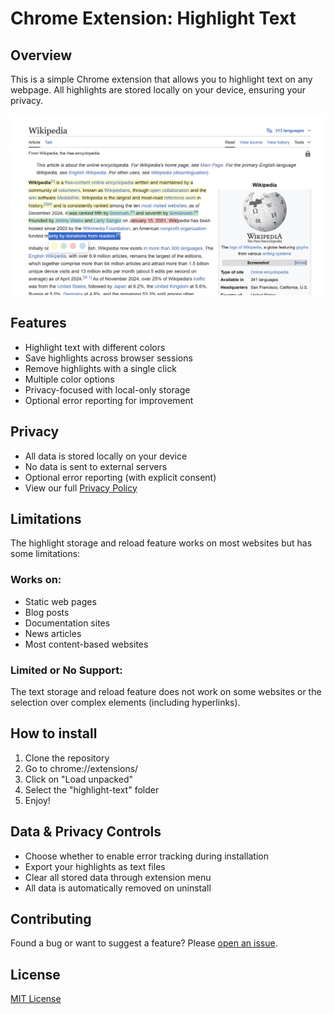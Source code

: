 # Chrome Extension: Highlight Text

## Overview
This is a simple Chrome extension that allows you to highlight text on any webpage. All highlights are stored locally on your device, ensuring your privacy.

![alt text](screenshot.jpg)

## Features
- Highlight text with different colors
- Save highlights across browser sessions
- Remove highlights with a single click
- Multiple color options
- Privacy-focused with local-only storage
- Optional error reporting for improvement

## Privacy
- All data is stored locally on your device
- No data is sent to external servers
- Optional error reporting (with explicit consent)
- View our full [Privacy Policy](PRIVACY.md)

## Limitations
The highlight storage and reload feature works on most websites but has some limitations:

### Works on:
- Static web pages
- Blog posts
- Documentation sites
- News articles
- Most content-based websites

### Limited or No Support:
The text storage and reload feature does not work on some websites or the selection over complex elements (including hyperlinks).

## How to install
1. Clone the repository
2. Go to chrome://extensions/
3. Click on "Load unpacked"
4. Select the "highlight-text" folder
5. Enjoy!

## Data & Privacy Controls
- Choose whether to enable error tracking during installation
- Export your highlights as text files
- Clear all stored data through extension menu
- All data is automatically removed on uninstall

## Contributing
Found a bug or want to suggest a feature? Please [open an issue](https://github.com/hackjutsu/HighlightText/issues).

## License
[MIT License](LICENSE)


